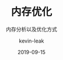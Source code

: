 ---
layout:     post                    # 使用的布局（不需要改）
title:      内存优化                 # 标题 
subtitle:   内存分析以及优化方式           #副标题
date:       2019-09-15              # 时间
author:     kevin-leak                      # 作者
header-img: img/post/android/bg-2019-15.jpg    #这篇文章标题背景图片
catalog: true                       # 是否归档
tags:                               #标签
    - android
    - jvm
---